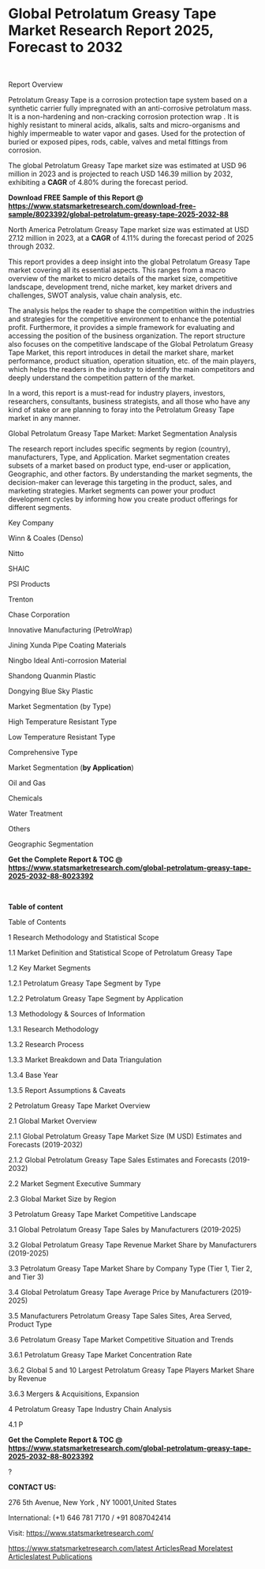 <h1>Global Petrolatum Greasy Tape Market Research Report 2025, Forecast to 2032</h1><br/><p>Report Overview</p>
 
 
 
 <p>Petrolatum Greasy Tape is a corrosion protection tape system based on a synthetic carrier fully impregnated with an anti-corrosive petrolatum mass. It is a non-hardening and non-cracking corrosion protection wrap . It is highly resistant to mineral acids, alkalis, salts and micro-organisms and highly impermeable to water vapor and gases. Used for the protection of buried or exposed pipes, rods, cable, valves and metal fittings from corrosion.</p>
 
 
 
 <p>The global Petrolatum Greasy Tape market size was estimated at USD 96 million in 2023 and is projected to reach USD 146.39 million by 2032, exhibiting a <strong>CAGR</strong> of 4.80% during the forecast period.</p>
 
 
 
 <p><strong>Download FREE Sample of this Report @ <a href="https://www.statsmarketresearch.com/download-free-sample/8023392/global-petrolatum-greasy-tape-2025-2032-88">https://www.statsmarketresearch.com/download-free-sample/8023392/global-petrolatum-greasy-tape-2025-2032-88</a></strong></p>
 
 
 
 <p>North America Petrolatum Greasy Tape market size was estimated at USD 27.12 million in 2023, at a <strong>CAGR</strong> of 4.11% during the forecast period of 2025 through 2032.</p>
 
 
 
 <p>This report provides a deep insight into the global Petrolatum Greasy Tape market covering all its essential aspects. This ranges from a macro overview of the market to micro details of the market size, competitive landscape, development trend, niche market, key market drivers and challenges, SWOT analysis, value chain analysis, etc.</p>
 
 
 
 <p>The analysis helps the reader to shape the competition within the industries and strategies for the competitive environment to enhance the potential profit. Furthermore, it provides a simple framework for evaluating and accessing the position of the business organization. The report structure also focuses on the competitive landscape of the Global Petrolatum Greasy Tape Market, this report introduces in detail the market share, market performance, product situation, operation situation, etc. of the main players, which helps the readers in the industry to identify the main competitors and deeply understand the competition pattern of the market.</p>
 
 
 
 <p>In a word, this report is a must-read for industry players, investors, researchers, consultants, business strategists, and all those who have any kind of stake or are planning to foray into the Petrolatum Greasy Tape market in any manner.</p>
 
 
 
 <p>Global Petrolatum Greasy Tape Market: Market Segmentation Analysis</p>
 
 
 
 <p>The research report includes specific segments by region (country), manufacturers, Type, and Application. Market segmentation creates subsets of a market based on product type, end-user or application, Geographic, and other factors. By understanding the market segments, the decision-maker can leverage this targeting in the product, sales, and marketing strategies. Market segments can power your product development cycles by informing how you create product offerings for different segments.</p>
 
 
 
 <p>Key Company</p>
 
 
 
 <p>Winn & Coales (Denso)</p>
 
 
 
 <p>Nitto</p>
 
 
 
 <p>SHAIC</p>
 
 
 
 <p>PSI Products</p>
 
 
 
 <p>Trenton</p>
 
 
 
 <p>Chase Corporation</p>
 
 
 
 <p>Innovative Manufacturing (PetroWrap)</p>
 
 
 
 <p>Jining Xunda Pipe Coating Materials</p>
 
 
 
 <p>Ningbo Ideal Anti-corrosion Material</p>
 
 
 
 <p>Shandong Quanmin Plastic</p>
 
 
 
 <p>Dongying Blue Sky Plastic</p>
 
 
 
 <p>Market Segmentation (by Type)</p>
 
 
 
 <p>High Temperature Resistant Type</p>
 
 
 
 <p>Low Temperature Resistant Type</p>
 
 
 
 <p>Comprehensive Type</p>
 
 
 
 <p>Market Segmentation (<strong>by Application</strong>)</p>
 
 
 
 <p>Oil and Gas</p>
 
 
 
 <p>Chemicals</p>
 
 
 
 <p>Water Treatment</p>
 
 
 
 <p>Others</p>
 
 
 
 <p>Geographic Segmentation</p>
 
 
 
 <div><b>Get the Complete Report & TOC @ <a href="https://www.statsmarketresearch.com/global-petrolatum-greasy-tape-2025-2032-88-8023392">https://www.statsmarketresearch.com/global-petrolatum-greasy-tape-2025-2032-88-8023392</a></b></div>
 
 
 
 <p><br />
 
 <b>Table of content</b></p>
 
 
 
 <p>Table of Contents<br />
 
 1 Research Methodology and Statistical Scope<br />
 
 1.1 Market Definition and Statistical Scope of Petrolatum Greasy Tape<br />
 
 1.2 Key Market Segments<br />
 
 1.2.1 Petrolatum Greasy Tape Segment by Type<br />
 
 1.2.2 Petrolatum Greasy Tape Segment by Application<br />
 
 1.3 Methodology & Sources of Information<br />
 
 1.3.1 Research Methodology<br />
 
 1.3.2 Research Process<br />
 
 1.3.3 Market Breakdown and Data Triangulation<br />
 
 1.3.4 Base Year<br />
 
 1.3.5 Report Assumptions & Caveats<br />
 
 2 Petrolatum Greasy Tape Market Overview<br />
 
 2.1 Global Market Overview<br />
 
 2.1.1 Global Petrolatum Greasy Tape Market Size (M USD) Estimates and Forecasts (2019-2032)<br />
 
 2.1.2 Global Petrolatum Greasy Tape Sales Estimates and Forecasts (2019-2032)<br />
 
 2.2 Market Segment Executive Summary<br />
 
 2.3 Global Market Size by Region<br />
 
 3 Petrolatum Greasy Tape Market Competitive Landscape<br />
 
 3.1 Global Petrolatum Greasy Tape Sales by Manufacturers (2019-2025)<br />
 
 3.2 Global Petrolatum Greasy Tape Revenue Market Share by Manufacturers (2019-2025)<br />
 
 3.3 Petrolatum Greasy Tape Market Share by Company Type (Tier 1, Tier 2, and Tier 3)<br />
 
 3.4 Global Petrolatum Greasy Tape Average Price by Manufacturers (2019-2025)<br />
 
 3.5 Manufacturers Petrolatum Greasy Tape Sales Sites, Area Served, Product Type<br />
 
 3.6 Petrolatum Greasy Tape Market Competitive Situation and Trends<br />
 
 3.6.1 Petrolatum Greasy Tape Market Concentration Rate<br />
 
 3.6.2 Global 5 and 10 Largest Petrolatum Greasy Tape Players Market Share by Revenue<br />
 
 3.6.3 Mergers & Acquisitions, Expansion<br />
 
 4 Petrolatum Greasy Tape Industry Chain Analysis<br />
 
 4.1 P</p>
 
 
 
 <div><b>Get the Complete Report & TOC @ <a href="https://www.statsmarketresearch.com/global-petrolatum-greasy-tape-2025-2032-88-8023392">https://www.statsmarketresearch.com/global-petrolatum-greasy-tape-2025-2032-88-8023392</a></b></div>
 
 
 
 <p>? </p>
 
 
 
 <p><b>CONTACT US:</b><br />
 
 276 5th Avenue, New York , NY 10001,United States<br />
 
 International: (+1) 646 781 7170 / +91 8087042414<br />
 
 Visit: <a href="https://www.statsmarketresearch.com/">https://www.statsmarketresearch.com/</a><br />
 
 <a href="https://gyeongbokgung.com">https://www.statsmarketresearch.com/</a><a href="https://hallyeomaritime.com">latest Articles</a><a href="https://jingwansa.com">Read More</a><a href="https://nguoiviet.jp/">latest Articles</a><a href="https://www.intelmarketresearch.com/">latest Publications</a></p>